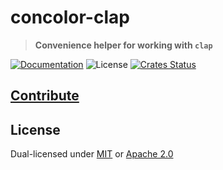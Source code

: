 # concolor-clap

> **Convenience helper for working with `clap`**

[![Documentation](https://img.shields.io/badge/docs-master-blue.svg)][Documentation]
![License](https://img.shields.io/crates/l/concolor-clap.svg)
[![Crates Status](https://img.shields.io/crates/v/concolor-clap.svg)](https://crates.io/crates/concolor-clap)

## [Contribute](../../CONTRIBUTING.md)

## License

Dual-licensed under [MIT](../../LICENSE-MIT) or [Apache 2.0](../../LICENSE-APACHE)

[Documentation]: https://docs.rs/concolor-clap
